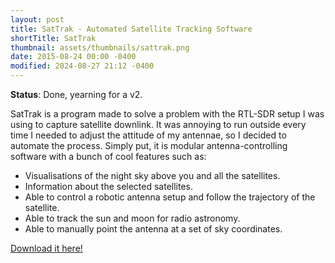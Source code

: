 ```yaml
---
layout: post
title: SatTrak - Automated Satellite Tracking Software
shortTitle: SatTrak
thumbnail: assets/thumbnails/sattrak.png
date: 2015-08-24 00:00 -0400
modified: 2024-08-27 21:12 -0400
---
```


<!---
TODO: Add pictures and videos of SatTrak.
-->

**Status**: Done, yearning for a v2.

SatTrak is a program made to solve a problem with the RTL-SDR setup I was using to capture satellite downlink. It was annoying to run outside every time I needed to adjust the attitude of my antennae, so I decided to automate the process. Simply put, it is modular antenna-controlling software with a bunch of cool features such as: 

- Visualisations of the night sky above you and all the satellites.
- Information about the selected satellites.
- Able to control a robotic antenna setup and follow the trajectory of the satellite.
- Able to track the sun and moon for radio astronomy.
- Able to manually point the antenna at a set of sky coordinates.

[Download it here!](https://github.com/AideTechBot/SatTrak)
